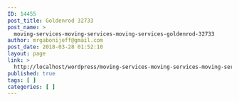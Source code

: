 ```yaml
---
ID: 14455
post_title: Goldenrod 32733
post_name: >
  moving-services-moving-services-moving-services-goldenrod-32733
author: mrgabonijeff@gmail.com
post_date: 2018-03-28 01:52:10
layout: page
link: >
  http://localhost/wordpress/moving-services-moving-services-moving-services-goldenrod-32733/
published: true
tags: [ ]
categories: [ ]
---
```

